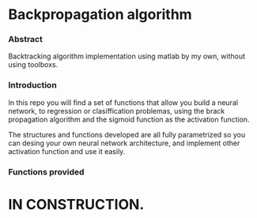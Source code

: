 # Backpropagation algorithm 

### Abstract
Backtracking algorithm implementation using matlab by my own, without using toolboxs.

### Introduction

In this repo you will find a set of functions that allow you build a neural network, to regression or clasiffication problemas, using
the brack propagation algorithm and the sigmoid function as the activation function.

The structures and functions developed are all fully parametrized so you can desing your own neural network architecture, and implement other activation function and use it easily.

### Functions provided




# IN CONSTRUCTION.
